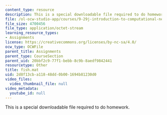 ```yaml
---
content_type: resource
description: This is a special downloadable file required to do homework.
file: /ol-ocw-studio-app/courses/9-29j-introduction-to-computational-neuroscience-spring-2004/2d8f13cba11848dd0b001694b81230d0_fish.mat
file_size: 4700456
file_type: application/octet-stream
learning_resource_types:
- Assignments
license: https://creativecommons.org/licenses/by-nc-sa/4.0/
ocw_type: OCWFile
parent_title: Assignments
parent_type: CourseSection
parent_uid: 20bbf2c9-77f1-bebb-8c9b-8aedf9842441
resourcetype: Other
title: fish.mat
uid: 2d8f13cb-a118-48dd-0b00-1694b81230d0
video_files:
  video_thumbnail_file: null
video_metadata:
  youtube_id: null
---
```

This is a special downloadable file required to do homework.